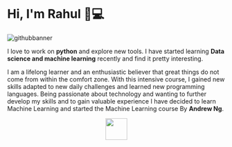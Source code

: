 # Hi, I'm Rahul 👋💻

![githubbanner](https://user-images.githubusercontent.com/26384517/87549584-a2c98d00-c6cb-11ea-87f0-e57f6dda1e4c.png)


I love to work on **python** and explore new tools. I have started learning **Data science and machine learning** recently and find it pretty interesting.

I am a lifelong learner and an enthusiastic believer that great things do not come from within the comfort zone. With this intensive course, I gained new skills adapted to new daily challenges and learned new programming languages. Being passionate about technology and wanting to further develop my skills and to gain valuable experience I have decided to learn Machine Learning and started the Machine Learning course By **Andrew Ng**. 

<p align='center'>
  <a href="https://www.linkedin.com/in/rahul-patel-08805313a/"><img height="50" src="![linkedin](https://user-images.githubusercontent.com/26384517/87549681-bf65c500-c6cb-11ea-8665-cfea3e383e2d.png)
"></a>
</p>
